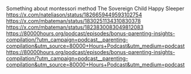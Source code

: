 Something about montessori method
The Sovereign Child
Happy Sleeper https://x.com/nateliason/status/1826659449593102754
https://x.com/mbateman/status/1830251134310830378
https://x.com/mbateman/status/1823830083049812083
https://80000hours.org/podcast/episodes/bonus-parenting-insights-compilation/?utm_campaign=podcast__parenting-compilation&utm_source=80000+Hours+Podcast&utm_medium=podcast
https://80000hours.org/podcast/episodes/bonus-parenting-insights-compilation/?utm_campaign=podcast__parenting-compilation&utm_source=80000+Hours+Podcast&utm_medium=podcast